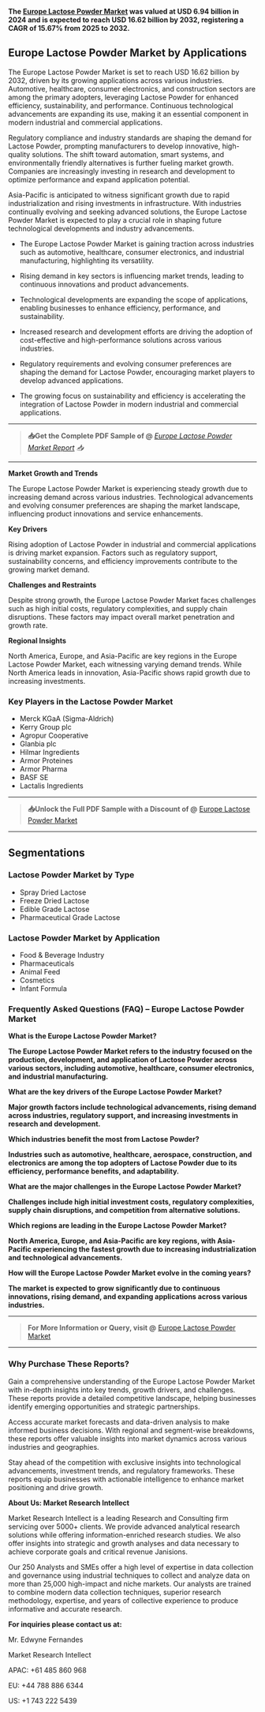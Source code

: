 <p><strong>The <a href="https://www.marketresearchintellect.com/download-sample/?rid=1003621&amp;utm_source=Pulse-April-Europe&amp;utm_medium=852">Europe Lactose Powder Market</a> was valued at USD 6.94 billion in 2024 and is expected to reach USD 16.62 billion by 2032, registering a CAGR of 15.67% from 2025 to 2032.</strong></p><h2>Europe Lactose Powder Market by Applications&nbsp;</h2><p><p>The Europe Lactose Powder Market is set to reach USD 16.62 billion by 2032, driven by its growing applications across various industries. Automotive, healthcare, consumer electronics, and construction sectors are among the primary adopters, leveraging Lactose Powder for enhanced efficiency, sustainability, and performance. Continuous technological advancements are expanding its use, making it an essential component in modern industrial and commercial applications.</p><p>Regulatory compliance and industry standards are shaping the demand for Lactose Powder, prompting manufacturers to develop innovative, high-quality solutions. The shift toward automation, smart systems, and environmentally friendly alternatives is further fueling market growth. Companies are increasingly investing in research and development to optimize performance and expand application potential.</p><p>Asia-Pacific is anticipated to witness significant growth due to rapid industrialization and rising investments in infrastructure. With industries continually evolving and seeking advanced solutions, the Europe Lactose Powder Market is expected to play a crucial role in shaping future technological developments and industry advancements.</p></p><ul><li><p>The Europe Lactose Powder Market is gaining traction across industries such as automotive, healthcare, consumer electronics, and industrial manufacturing, highlighting its versatility.</p></li><li><p>Rising demand in key sectors is influencing market trends, leading to continuous innovations and product advancements.</p></li><li><p>Technological developments are expanding the scope of applications, enabling businesses to enhance efficiency, performance, and sustainability.</p></li><li><p>Increased research and development efforts are driving the adoption of cost-effective and high-performance solutions across various industries.</p></li><li><p>Regulatory requirements and evolving consumer preferences are shaping the demand for Lactose Powder, encouraging market players to develop advanced applications.</p></li><li><p>The growing focus on sustainability and efficiency is accelerating the integration of Lactose Powder in modern industrial and commercial applications.</p></li></ul><hr /><blockquote><p><strong><span class="font-[700]">📥Get the Complete PDF Sample of @ </span></strong><em><span class="font-[700]"><a href="https://www.marketresearchintellect.com/download-sample/?rid=1003621&amp;utm_source=Pulse-April-Europe&amp;utm_medium=852" target="_blank" data-tracking-control-name="article-ssr-frontend-pulse_little-text-block" data-tracking-will-navigate="" data-test-link="">Europe Lactose Powder Market Report</a>&nbsp;📥</span></em></p></blockquote><hr /><p class="" data-start="77" data-end="360"><strong data-start="77" data-end="105">Market Growth and Trends</strong></p><p class="" data-start="77" data-end="360">The Europe Lactose Powder Market is experiencing steady growth due to increasing demand across various industries. Technological advancements and evolving consumer preferences are shaping the market landscape, influencing product innovations and service enhancements.</p><p class="" data-start="362" data-end="606"><strong data-start="362" data-end="377">Key Drivers</strong></p><p class="" data-start="362" data-end="606">Rising adoption of Lactose Powder in industrial and commercial applications is driving market expansion. Factors such as regulatory support, sustainability concerns, and efficiency improvements contribute to the growing market demand.</p><p class="" data-start="608" data-end="849"><strong data-start="608" data-end="637">Challenges and Restraints</strong></p><p class="" data-start="608" data-end="849">Despite strong growth, the Europe Lactose Powder Market faces challenges such as high initial costs, regulatory complexities, and supply chain disruptions. These factors may impact overall market penetration and growth rate.</p><p class="" data-start="851" data-end="1095"><strong data-start="851" data-end="872">Regional Insights</strong></p><p class="" data-start="851" data-end="1095">North America, Europe, and Asia-Pacific are key regions in the Europe Lactose Powder Market, each witnessing varying demand trends. While North America leads in innovation, Asia-Pacific shows rapid growth due to increasing investments.</p><p><h3>Key Players in the Lactose Powder Market </h3><ul><li>Merck KGaA (Sigma-Aldrich)</li><li> Kerry Group plc</li><li> Agropur Cooperative</li><li> Glanbia plc</li><li> Hilmar Ingredients</li><li> Armor Proteines</li><li> Armor Pharma</li><li> BASF SE</li><li> Lactalis Ingredients</li></ul></p><hr /><blockquote><p><strong>📥Unlock the Full PDF Sample with a Discount of @</strong> <a href="https://www.marketresearchintellect.com/ask-for-discount/?rid=1003621&amp;utm_source=Pulse-April-Europe&amp;utm_medium=852">Europe Lactose Powder Market</a></p></blockquote><hr /><p><h2>Segmentations</h2><h3>Lactose Powder Market by Type</h3><ul><li>Spray Dried Lactose</li><li> Freeze Dried Lactose</li><li> Edible Grade Lactose</li><li> Pharmaceutical Grade Lactose</li></ul><h3>Lactose Powder Market by Application</h3><ul><li>Food & Beverage Industry</li><li> Pharmaceuticals</li><li> Animal Feed</li><li> Cosmetics</li><li> Infant Formula</li></ul></p><h3><strong>Frequently Asked Questions (FAQ) &ndash; Europe Lactose Powder Market</strong></h3><p><strong>What is the Europe Lactose Powder Market?</strong></p><p><strong>The Europe Lactose Powder Market refers to the industry focused on the production, development, and application of Lactose Powder across various sectors, including automotive, healthcare, consumer electronics, and industrial manufacturing.</strong></p><p><strong>What are the key drivers of the Europe Lactose Powder Market?</strong></p><p><strong>Major growth factors include technological advancements, rising demand across industries, regulatory support, and increasing investments in research and development.</strong></p><p><strong>Which industries benefit the most from Lactose Powder?</strong></p><p><strong>Industries such as automotive, healthcare, aerospace, construction, and electronics are among the top adopters of Lactose Powder due to its efficiency, performance benefits, and adaptability.</strong></p><p><strong>What are the major challenges in the Europe Lactose Powder Market?</strong></p><p><strong>Challenges include high initial investment costs, regulatory complexities, supply chain disruptions, and competition from alternative solutions.</strong></p><p><strong>Which regions are leading in the Europe Lactose Powder Market?</strong></p><p><strong>North America, Europe, and Asia-Pacific are key regions, with Asia-Pacific experiencing the fastest growth due to increasing industrialization and technological advancements.</strong></p><p><strong>How will the Europe Lactose Powder Market evolve in the coming years?</strong></p><p><strong>The market is expected to grow significantly due to continuous innovations, rising demand, and expanding applications across various industries.</strong></p><hr /><blockquote><p><span class="font-[700]"><strong>For More Information or Query, visit&nbsp;@</strong>&nbsp;</span><span class="font-[700]"><a href="https://www.marketresearchintellect.com/product/global-lactose-powder-market/?utm_source=Linkedin&utm_medium=852" target="_blank" data-tracking-control-name="article-ssr-frontend-pulse_little-text-block" data-tracking-will-navigate="" data-test-link="">Europe Lactose Powder Market</a></span></p></blockquote><hr /><h3><strong data-start="0" data-end="31">Why Purchase These Reports?</strong></h3><p class="" data-start="35" data-end="297">Gain a comprehensive understanding of the Europe Lactose Powder Market with in-depth insights into key trends, growth drivers, and challenges. These reports provide a detailed competitive landscape, helping businesses identify emerging opportunities and strategic partnerships.</p><p class="" data-start="299" data-end="540">Access accurate market forecasts and data-driven analysis to make informed business decisions. With regional and segment-wise breakdowns, these reports offer valuable insights into market dynamics across various industries and geographies.</p><p class="" data-start="542" data-end="784">Stay ahead of the competition with exclusive insights into technological advancements, investment trends, and regulatory frameworks. These reports equip businesses with actionable intelligence to enhance market positioning and drive growth.</p><p><strong><span class="font-[700]">About Us: Market Research Intellect</span></strong></p><p><span class="">Market Research Intellect is a leading Research and Consulting firm servicing over 5000+ clients. We provide advanced analytical research solutions while offering information-enriched research studies.&nbsp;</span>We also offer insights into strategic and growth analyses and data necessary to achieve corporate goals and critical revenue Janisions.</p><p><span class="">Our 250 Analysts and SMEs offer a high level of expertise in data collection and governance using industrial techniques to collect and analyze data on more than 25,000 high-impact and niche markets. Our analysts are trained to combine modern data collection techniques, superior research methodology, expertise, and years of collective experience to produce informative and accurate research.</span></p><p><strong>For inquiries please contact us at:</strong></p><p>Mr. Edwyne Fernandes</p><p>Market Research Intellect</p><p>APAC: +61 485 860 968</p><p>EU: +44 788 886 6344</p><p>US: +1 743 222 5439</p>